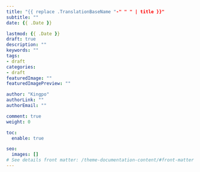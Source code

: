 ```yaml
---
title: "{{ replace .TranslationBaseName "-" " " | title }}"
subtitle: ""
date: {{ .Date }}

lastmod: {{ .Date }}
draft: true
description: ""
keywords: ""
tags:
- draft
categories:
- draft
featuredImage: ""
featuredImagePreview: ""

author: "Kingpo"
authorLink: ""
authorEmail: ""

comment: true
weight: 0

toc:
  enable: true

seo:
  images: []
# See details front matter: /theme-documentation-content/#front-matter
---
```


<!--more-->
